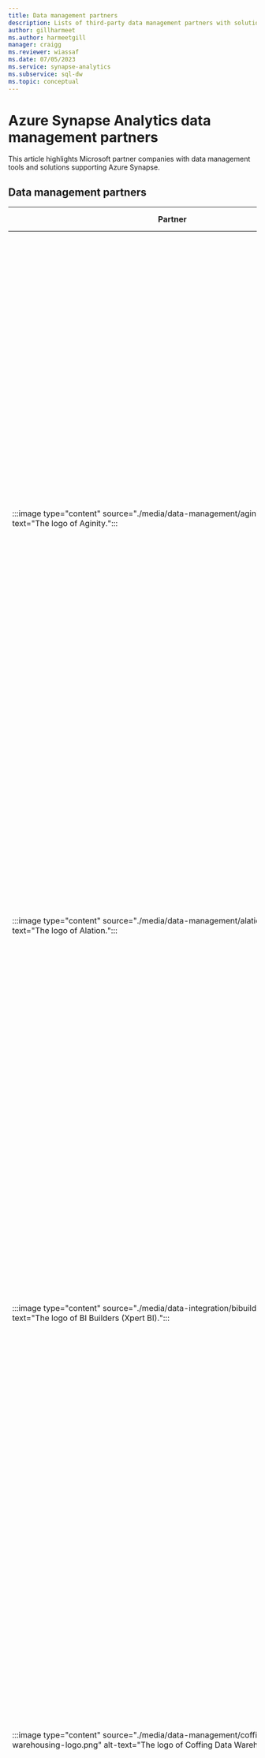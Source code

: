 ```yaml
---
title: Data management partners
description: Lists of third-party data management partners with solutions that support Azure Synapse Analytics.
author: gillharmeet
ms.author: harmeetgill
manager: craigg
ms.reviewer: wiassaf
ms.date: 07/05/2023
ms.service: synapse-analytics
ms.subservice: sql-dw
ms.topic: conceptual
---
```


# Azure Synapse Analytics data management partners

This article highlights Microsoft partner companies with data management tools and solutions supporting Azure Synapse.

## Data management partners
| Partner | Description | Website/Product link |
| ------- | ----------- | -------------------- |
| :::image type="content" source="./media/data-management/aginity-logo.png" alt-text="The logo of Aginity."::: |**Aginity**<br>Aginity is an analytics development tool. It puts the full power of Microsoft's Synapse platform in the hands of analysts and engineers. The rich and intuitive SQL development environment allows team members to connect to over a dozen industry leading analytics platforms. It allows users to ingest data in a variety of formats, and quickly build complex business calculation to serve the results into Business Intelligence and Machine Learning use cases. The entire application is built around a central catalog which makes collaboration across the analytics team a reality, and the sophisticated management capabilities and fine grained security make governance a breeze. |[Aginity](https://www.aginity.com/databases/microsoft/)<br> |
| :::image type="content" source="./media/data-management/alation-logo.png" alt-text="The logo of Alation."::: |**Alation**<br>Alation's data catalog dramatically improves the productivity, increases the accuracy, and drives confident data-driven decision making for analysts. Alation's data catalog empowers everyone in your organization to find, understand, and govern data. |[Alation](https://www.alation.com/product/data-catalog/)<br> |
| :::image type="content" source="./media/data-integration/bibuilders-logo.png" alt-text="The logo of BI Builders (Xpert BI)."::: |**BI Builders (Xpert BI)**<br> Xpert BI provides an intuitive and searchable catalog for the line-of-business user to find, trust, and understand data and reports. The solution covers the whole data platform including Azure Synapse Analytics, ADLS Gen 2, Azure SQL Database, Analysis Services and Power BI, and also data flows and data movement end-to-end. Data stewards can update descriptions and tag data to follow regulatory requirements. Xpert BI can be integrated via APIs to other catalogs such as Microsoft Purview. It supplements traditional data catalogs with a business user perspective. |[Xpert BI](https://www.bi-builders.com/adding-automation-and-governance-to-azure-analytics/)<br>[Xpert BI in the Azure Marketplace](https://azuremarketplace.microsoft.com/marketplace/apps/bi-builders-as.xpert-bi-vm)<br>|
| :::image type="content" source="./media/data-management/coffing-data-warehousing-logo.png" alt-text="The logo of Coffing Data Warehousing."::: |**Coffing Data Warehousing**<br>Coffing Data Warehousing provides Nexus Chameleon, a tool with 10 years of design dedicated to querying systems. Nexus is available as a query tool for dedicated SQL pool in Azure Synapse Analytics. Use Nexus to query in-house and cloud computers and join data across different platforms. Point-Select-Report! |[Coffing Data Warehousing](https://coffingdw.com/software/nexus/)<br> |
| :::image type="content" source="./media/data-management/inbrein-logo.png" alt-text="The logo of Inbrein."::: |**Inbrein MicroERD**<br>Inbrein MicroERD provides the tools that you need to create a precise data model, reduce data redundancy, improve productivity, and observe standards. By using its UI, which was developed based on extensive user experiences, a modeler can work on DB models easily and conveniently. You can continuously enjoy new and improved functions of MicroERD through prompt functional improvements and updates. |[Inbrein MicroDesigner](http://www.inbrein.com/en/solutions/Micro%20Designer.html)<br> |
| :::image type="content" source="./media/data-management/infolibrarian-logo.png" alt-text="The logo of InfoLibrarian."::: |**InfoLibrarian (Metadata Management Server)**<br>InfoLibrarian catalogs, stores, and manages metadata to help you solve key pain points of data management. InfoLibrarian provides metadata management, data governance, and asset management solutions for managing and publishing metadata from a diverse set of tools and technologies. |[InfoLibrarian](http://www.infolibcorp.com/metadata-management/software-tools)<br> [Metadata Management Server (Data Catalog)
 in the Azure Marketplace](https://azuremarketplace.microsoft.com/marketplace/apps/infolibrarian.infolibrarian-metadata-management-server)<br> |
| :::image type="content" source="./media/data-management/kyligence-logo.png" alt-text="The logo of Kyligence."::: |**Kyligence**<br>Founded by the creators of Apache Kylin, Kyligence is on a mission to accelerate the productivity of its customers by automating data management, discovery, interaction, and insight generation – all without barriers. Kyligence Cloud enables cluster deployment, enhances data access, and dramatically accelerates data analysis. Kyligence's AI-augmented Big Data analytics management platform makes the often-challenging task of building enterprise-scale data lakes fast and easy.|[Kyligence](https://kyligence.io/)<br> [Kyligence Cloud in the Azure Marketplace](https://azuremarketplace.microsoft.com/marketplace/apps/kyligence.kyligence-cloud-saas)<br> |
| :::image type="content" source="./media/data-management/redpoint-global-logo.png" alt-text="The logo of Redpoint Global."::: |**RedPoint Data Management**<br>RedPoint Data Management enables marketers to apply all their data to drive cross-channel customer engagement while doing structured and unstructured data management. With RedPoint, you can maximize the value of your structured and unstructured data to deliver the hyper-personalized, contextual interactions needed to engage today's omni-channel customer. Drag-and-drop interface makes designing and executing data management processes easy. |[RedPoint Data Management](https://www.redpointglobal.com/customer-data-management)<br> [rgOne&trade; in the Azure Marketplace](https://azuremarketplace.microsoft.com/marketplace/apps/redpoint-global.redpoint-rpdm)<br> |
| :::image type="content" source="./media/business-intelligence/sas-logo.jpg" alt-text="The logo of SAS."::: |**SAS&reg; Viya&reg;**<br>SAS&reg; Viya&reg; is an AI, analytic, and data management solution running on a scalable, cloud-native architecture. It enables you to operationalize insights, empowering everyone – from data scientists to business users – to collaborate and realize innovative results faster. Using open source or SAS models, SAS&reg; Viya&reg; can be accessed through APIs or interactive interfaces to transform raw data into actions. |[SAS&reg; Viya&reg;](https://www.sas.com/microsoft)<br> [SAS&reg; Viya&reg; (SAS&reg; Cloud) in the Azure Marketplace](https://azuremarketplace.microsoft.com/marketplace/apps/sas-institute-560503.sas-viya-saas?tab=Overview)<br> |
| :::image type="content" source="./media/data-management/sql-sentry-logo.png" alt-text="The logo of SentryOne."::: |**SentryOne (DW Sentry)**<br>With the intelligent data movement dashboard and event calendar, you always know exactly what is impacting your workload. Designed to give you visibility into your queries and jobs running to load, backup, or restore your data, never worry about making the most of your Azure resources. |[SentryOne](https://www.solarwinds.com/sql-sentry/use-cases/azure-synapse-monitoring/)<br>[SentryOne in the Azure Marketplace](https://azuremarketplace.microsoft.com/en-us/marketplace/apps?search=SentryOne&page=1)<br> |
| :::image type="content" source="./media/data-management/sqldbm-logo.png" alt-text="The logo of SqlDBM."::: |**SqlDBM**<br>SqlDBM is a Cloud-based Data Modeling Tool that offers you an easy, convenient way to develop your database anywhere on any browser. All while incorporating any needed database rules and objects such as database keys, schemas, indexes, column constraints, and relationships. |[SqlDBM](http://sqldbm.com/)<br> [SqlDBM Data Modeling Tool for Synapse and SQL Server in the Azure Marketplace](https://azuremarketplace.microsoft.com/en-us/marketplace/apps/sqldbm1583438206845.sqldbm-data-modeling-tool?tab=Overview)<br>|
| :::image type="content" source="./media/data-management/tamr-logo.png" alt-text="The logo of Tamr."::: |**Tamr**<br>With Tamr, organizations can supply Azure Synapse with mastered data, allowing them to get most from Azure Synapse's analytic capabilities. Tamr's cloud-native data mastering solutions use machine learning to do the heavy lifting to combine, cleanse, and categorize data, with intuitive human feedback workflows to bridge the gap between data and business outcomes. Tamr integrates with Azure's data services including Azure Synapse Analytics, Azure Databricks, Azure HDInsight, Azure Data Catalog, Azure Data Lake Storage, and Azure Data Factory. It allows for data mastering at scale with a lower total cost of ownership, by taking advantage of the flexibility and scale of Azure. |[Tamr](https://www.tamr.com/)<br> [Tamr in the Azure Marketplace](https://azuremarketplace.microsoft.com/marketplace/apps/tamrinc.unify_v_2019?tab=Overview) |
| :::image type="content" source="./media/data-management/teleran-logo.jpg" alt-text="The logo of Teleran."::: |**Teleran**<br>Teleran's Query Control prevents inappropriate and poorly formed queries from reaching Synapse and wasting compute resources. It sends intelligent messages to analytics users guiding them to more efficiently interact with the data. The goal is to ensure good business results without needlessly driving up Azure costs. Teleran Usage Analysis delivers an analysis of user, application, query, and data usage activity. It allows you to always have the entire picture of what's going on. It enables you to improve service, increase business productivity, and optimize Synapse consumption costs. |[Teleran](https://teleran.com/azure-synapse-optimization-cost-control/)|

## Next steps

- To learn more about other partners, see [Business Intelligence partners](business-intelligence.md), [Data Integration partners](data-integration.md), and [Machine Learning and AI partners](machine-learning-ai.md).
